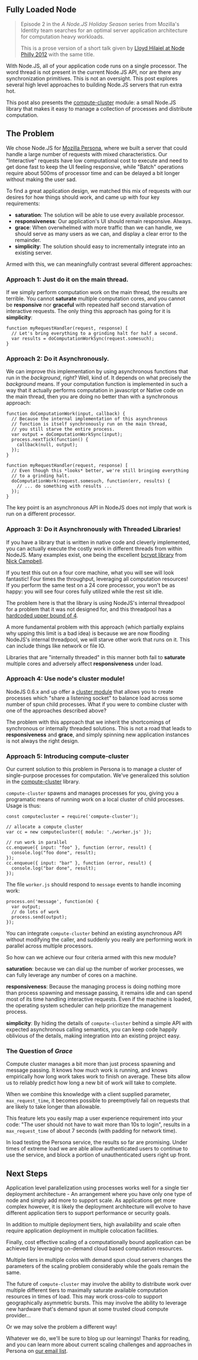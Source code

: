 ## Fully Loaded Node

> Episode 2 in the *A Node.JS Holiday Season* series from Mozilla's Identity team searches for an optimal server application architecture for computation heavy workloads.
>
> This is a prose version of a short talk given by [Lloyd Hilaiel at Node Philly 2012][] with the same title.

  [Lloyd Hilaiel at Node Philly 2012]: http://www.youtube.com/watch?v=U0hNgO5hrtc

With Node.JS, all of your application code runs on a single processor. The word thread is not present in the current Node.JS API, nor are there any synchronization primitives. This is not an oversight. This post explores several high level approaches to building Node.JS servers that run extra hot.

This post also presents the [compute-cluster][] module: a small Node.JS library that makes it easy to manage a collection of processes and distribute computation.
  
## The Problem

We chose Node.JS for [Mozilla Persona][], where we built a server that could handle a large number of requests with mixed characteristics.
Our "Interactive" requests have low computational cost to execute and need to get done fast to keep the UI feeling responsive, while "Batch" operations require about 500ms of processor time and can be delayed a bit longer without making the user sad.

  [Mozilla Persona]: https://persona.org

To find a great application design, we matched this mix of requests with our desires for how things should work, and came up with four key requirements:

  * **saturation**: The solution will be able to use every available processor.
  * **responsiveness**: Our application's UI should remain responsive. Always.
  * **grace**: When overwhelmed with more traffic than we can handle, we should serve as many users as we can, and display a clear error to the remainder.
  * **simplicity**: The solution should easy to incrementally integrate into an existing server.

Armed with this, we can meaningfully contrast several different approaches:

### Approach 1: Just do it on the main thread.

If we simply perform computation work on the main thread, the results are terrible.
You cannot **saturate** multiple computation cores, and you cannot be **responsive** nor **graceful** with repeated half second starvation of interactive requests.
The only thing this approach has going for it is **simplicity**:

    function myRequestHandler(request, response) [
      // Let's bring everything to a grinding halt for half a second.
      var results = doComputationWorkSync(request.somesuch);
    }

### Approach 2: Do it Asynchronously.

We can improve this implementation by using asynchronous functions that run in the *background*, right?  Well, kind of.
It depends on what precisely the *background* means.
If your computation function is implemented in such a way that it actually performs computation in javascript or Native code on the main thread, then you are doing no better than with a synchronous approach:  

    function doComputationWork(input, callback) {
      // Because the internal implementation of this asynchronous
      // function is itself synchronously run on the main thread,
      // you still starve the entire process.
      var output = doComputationWorkSync(input);
      process.nextTick(function() {
        callback(null, output);
      });
    }

    function myRequestHandler(request, response) [
      // Even though this *looks* better, we're still bringing everything 
      // to a grinding halt.
      doComputationWork(request.somesuch, function(err, results) {
        // ... do something with results ...
      });
    }

The key point is an asynchronous API in NodeJS does not imply that work is run on a different processor.

### Approach 3: Do it Asynchronously with Threaded Libraries!

If you have a library that is written in native code and cleverly implemented, you can actually execute the costly work in different threads from within NodeJS.
Many examples exist, one being the excellent [bcrypt library][] from [Nick Campbell][].

  [bcrypt library]: http://github.com/ncb000gt/node.bcrypt.js
  [Nick Campbell]: http://github.com/ncb000gt

If you test this out on a four core machine, what you will see will look fantastic!  Four times the throughput, leveraging all computation resources!  If you perform the same test on a 24 core processor, you won't be as happy: you will see four cores fully utilized while the rest sit idle.

The problem here is that the library is using NodeJS's internal threadpool for a problem that it was not designed for, and this threadpool has a [hardcoded upper bound of 4][].

  [hardcoded upper bound of 4]: https://github.com/joyent/node/blob/e2bcff9aa75e51b9ba071330fe712180abed03e0/deps/uv/src/unix/threadpool.c#L31

A more fundamental problem with this approach (which partially explains why upping this limit is a bad idea) is because we are now flooding NodeJS's internal threadpool, we will starve other work that runs on it.
This can include things like network or file IO.

Libraries that are "internally threaded" in this manner both fail to **saturate** multiple cores and adversely affect **responsiveness** under load.

### Approach 4: Use node's cluster module!

NodeJS 0.6.x and up offer a [cluster module][] that allows you to create processes which "share a listening socket" to balance load across some number of spun child processes.
What if you were to combine cluster with one of the approaches described above?

  [cluster module]: http://nodejs.org/docs/v0.8.14/api/all.html#all_how_it_works

The problem with this approach that we inherit the shortcomings of synchronous or internally threaded solutions.
This is not a road that leads to **responsiveness** and **grace**, and simply spinning new application instances is not always the right design.

### Approach 5: Introducing compute-cluster

Our current solution to this problem in Persona is to manage a cluster of single-purpose processes for computation.
We've generalized this solution in the [compute-cluster][] library.

  [compute-cluster]: https://github.com/lloyd/node-compute-cluster

`compute-cluster` spawns and manages processes for you, giving you a programatic means of running work on a local cluster of child processes.
Usage is thus:

    const computecluster = require('compute-cluster');
    
    // allocate a compute cluster
    var cc = new computecluster({ module: './worker.js' });

    // run work in parallel
    cc.enqueue({ input: "foo" }, function (error, result) {
      console.log("foo done", result);
    });
    cc.enqueue({ input: "bar" }, function (error, result) {
      console.log("bar done", result);
    });

The file `worker.js` should respond to `message` events to handle incoming work:

    process.on('message', function(m) {
      var output;
      // do lots of work
      process.send(output);
    });

You can integrate `compute-cluster` behind an existing asynchronous API without modifying the caller, and suddenly you really are performing work in parallel across multiple processors.

So how can we achieve our four criteria armed with this new module?

**saturation**: because we can dial up the number of worker processes, we can fully leverage any number of cores on a machine.

**responsiveness**: Because the managing process is doing nothing more than process spawning and message passing, it remains idle and can spend most of its time handling interactive requests.
Even if the machine is loaded, the operating system scheduler can help prioritize the management process.

**simplicity**: By hiding the details of `compute-cluster` behind a simple API with expected asynchronous calling semantics, you can keep code happily oblivious of the details, making integration into an existing project easy.

### The Question of *Grace*

Compute cluster manages a bit more than just process spawning and message passing.
It knows how much work is running, and knows empirically how long work takes work to finish on average.
These bits allow us to reliably predict how long a new bit of work will take to complete.

When we combine this knowledge with a client supplied parameter, `max_request_time`, it becomes possible to preemptively fail on requests that are likely to take longer than allowable.

This feature lets you easily map a user experience requirement into your code: "The user should not have to wait more than 10s to login", results in a `max_request_time` of about 7 seconds (with padding for network time).

In load testing the Persona service, the results so far are promising.
Under times of extreme load we are able allow authenticated users to continue to use the service, and block a portion of unauthenticated users right up front.

## Next Steps

Application level parallelization using processes works well for a single tier deployment architecture - An arrangement where you have only one type of node and simply add more to support scale.
As applications get more complex however, it is likely the deployment architecture will evolve to have different application tiers to support performance or security goals.

In addition to multiple deployment tiers, high availability and scale often require application deployment in multiple colocation facilities.

Finally, cost effective scaling of a computationally bound application can be achieved by leveraging on-demand cloud based computation resources.

Multiple tiers in multiple colos with demand spun cloud servers changes the parameters of the scaling problem considerably while the goals remain the same.

The future of `compute-cluster` may involve the ability to distribute work over multiple different tiers to maximally saturate available computation resources in times of load.
This may work cross-colo to support geographically asymmetric bursts.
This may involve the ability to leverage new hardware that's demand spun at some trusted cloud compute provider...

Or we may solve the problem a different way!

Whatever we do, we'll be sure to blog up our learnings!  Thanks for reading, and you can learn more about current scaling challenges and approaches in Persona on [our email list][].

  [our email list]: https://groups.google.com/d/msg/mozilla.dev.identity/st_eL7kUpUw/hrOUUatl5i0J

